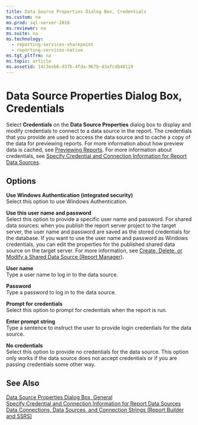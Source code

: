 ```yaml
---
title: Data Source Properties Dialog Box, Credentials
ms.custom: na
ms.prod: sql-server-2016
ms.reviewer: na
ms.suite: na
ms.technology: 
  - reporting-services-sharepoint
  - reporting-services-native
ms.tgt_pltfrm: na
ms.topic: article
ms.assetid: 14c3eeb6-d37b-4fda-967b-43afcdb48119
---
```

# Data Source Properties Dialog Box, Credentials
  Select **Credentials** on the **Data Source Properties** dialog box to display and modify credentials to connect to a data source in the report. The credentials that you provide are used to access the data source and to cache a copy of the data for previewing reports. For more information about how preview data is cached, see [Previewing Reports](../../Topics/TopicNameNotContainA/Previewing-Reports.md). For more information about credentials, see [Specify Credential and Connection Information for Report Data Sources](../../Topics/TopicNameNotContainA/Specify-Credential-and-Connection-Information-for-Report-Data-Sources.md).  
  
## Options  
 **Use Windows Authentication \(integrated security\)**  
 Select this option to use Windows Authentication.  
  
 **Use this user name and password**  
 Select this option to provide a specific user name and password. For shared data sources: when you publish the report server project to the target server, the user name and password are saved as the stored credentials for the database. If you want to use the user name and password as Windows credentials, you can edit the properties for the published shared data source on the target server. For more information, see [Create, Delete, or Modify a Shared Data Source &#40;Report Manager&#41;](../../Topics/TopicNameContainA/Create--Delete--or-Modify-a-Shared-Data-Source--Report-Manager-.md).  
  
 **User name**  
 Type a user name to log in to the data source.  
  
 **Password**  
 Type a password to log in to the data source.  
  
 **Prompt for credentials**  
 Select this option to prompt for credentials when the report is run.  
  
 **Enter prompt string**  
 Type a sentence to instruct the user to provide login credentials for the data source.  
  
 **No credentials**  
 Select this option to provide no credentials for the data source. This option only works if the data source does not accept credentials or if you are passing credentials some other way.  
  
## See Also  
 [Data Source Properties Dialog Box, General](../../Topics/TopicNameNotContainA/Data-Source-Properties-Dialog-Box--General.md)   
 [Specify Credential and Connection Information for Report Data Sources](../../Topics/TopicNameNotContainA/Specify-Credential-and-Connection-Information-for-Report-Data-Sources.md)   
 [Data Connections, Data Sources, and Connection Strings &#40;Report Builder and SSRS&#41;](../../Topics/TopicNameNotContainA/Data-Connections--Data-Sources--and-Connection-Strings--Report-Builder-and-SSRS-.md)  
  
  